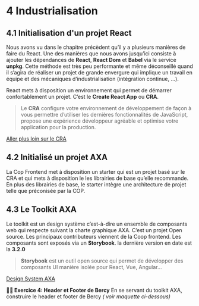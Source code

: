 # 4 Industrialisation

## 4.1 Initialisation d'un projet React

Nous avons vu dans le chapitre précèdent qu’il y a plusieurs manières de faire du React. Une des manières que nous avons jusqu’ici consiste à ajouter les dépendances de **React**, **React Dom** et **Babel** via le service **unpkg**. Cette méthode est très peu performante et même déconseillé quand il s’agira de réaliser un projet de grande envergure qui implique un travail en équipe et des mécaniques d’industrialisation (intégration continue, …).

React mets à disposition un environnement qui permet de démarrer confortablement un projet. C’est le **Create React App** ou **CRA**.

> Le **CRA** configure votre environnement de développement de façon à vous permettre d’utiliser les dernières fonctionnalités de JavaScript, propose une expérience développeur agréable et optimise votre application pour la production.

[Aller plus loin sur le CRA](https://create-react-app.dev/docs/getting-started/)

## 4.2 Initialisé un projet AXA

La Cop Frontend met à disposition un starter qui est un projet basé sur le CRA et qui mets à disposition le les librairies de base qu’elle recommande. En plus des librairies de base, le starter intègre une architecture de projet telle que préconisée par la COP.

## 4.3 Le Toolkit AXA

Le toolkit est un design système c’est-à-dire un ensemble de composants web qui respecte suivant la charte graphique AXA. C’est un projet Open source. Les principaux contributeurs viennent de la Coop frontend. Les composants sont exposés via un **Storybook**. la dernière version en date est la **3.2.0**

> **Storybook** est un outil open source qui permet de développer des composants UI manière isolée pour React, Vue, Angular…

[Design System AXA](https://axaguildev.github.io/fr/react-toolkit)

**:weight_lifting_man: Exercice 4: Header et Footer de Bercy**
En se servant du toolkit AXA, construire le header et footer de Bercy _( voir maquette ci-dessous)_
